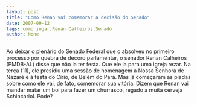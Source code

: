```yaml
---
layout: post
title: "Como Renan vai comemorar a decisão do Senado"
date: 2007-09-12
tags: como jogar,Renan Calheiros,Senado
author: None
---
```

Ao deixar o plen&aacute;rio do Senado Federal que o absolveu no primeiro processo por quebra de decoro parlamentar, o senador Renan Calheiros (PMDB-AL) disse que n&atilde;o ia ter festa. Que ele ia para uma igreja rezar. Na ter&ccedil;a (11), ele presidiu uma sess&atilde;o de homenagem a Nossa Senhora de Nazar&eacute; e &agrave; festa do C&iacute;rio,&nbsp;de Bel&eacute;m do Par&aacute;.
Mas j&aacute; come&ccedil;aram as&nbsp;piadas sobre como ele vai, de fato, comemorar sua vit&oacute;ria. Dizem que&nbsp;Renan vai mandar matar um boi para fazer um churrasco, regado a muita cerveja Schincariol. Pode?&nbsp; 